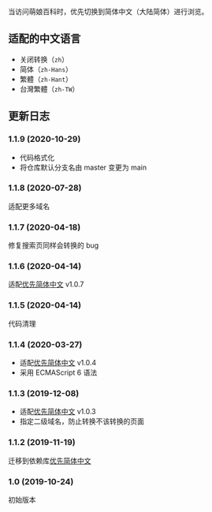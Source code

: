 当访问萌娘百科时，优先切换到简体中文（大陆简体）进行浏览。

## 适配的中文语言

- 关闭转换（`zh`）
- 简体（`zh-Hans`）
- 繁體（`zh-Hant`）
- 台灣繁體（`zh-TW`）

## 更新日志

### 1.1.9 (2020-10-29)

- 代码格式化
- 将仓库默认分支名由 master 变更为 main

### 1.1.8 (2020-07-28)

适配更多域名

### 1.1.7 (2020-04-18)

修复搜索页同样会转换的 bug

### 1.1.6 (2020-04-14)

适配[优先简体中文](https://greasyfork.org/zh-CN/scripts/392621-%E4%BC%98%E5%85%88%E7%AE%80%E4%BD%93%E4%B8%AD%E6%96%87) v1.0.7

### 1.1.5 (2020-04-14)

代码清理

### 1.1.4 (2020-03-27)

- 适配[优先简体中文](https://greasyfork.org/zh-CN/scripts/392621-%E4%BC%98%E5%85%88%E7%AE%80%E4%BD%93%E4%B8%AD%E6%96%87) v1.0.4
- 采用 ECMAScript 6 语法

### 1.1.3 (2019-12-08)

- 适配[优先简体中文](https://greasyfork.org/zh-CN/scripts/392621-%E4%BC%98%E5%85%88%E7%AE%80%E4%BD%93%E4%B8%AD%E6%96%87) v1.0.3
- 指定二级域名，防止转换不该转换的页面

### 1.1.2 (2019-11-19)

迁移到依赖库[优先简体中文](https://greasyfork.org/zh-CN/scripts/392621-%E4%BC%98%E5%85%88%E7%AE%80%E4%BD%93%E4%B8%AD%E6%96%87)

### 1.0 (2019-10-24)

初始版本